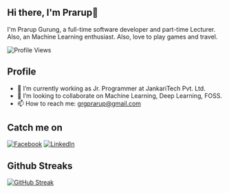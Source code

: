 ## Hi there, I'm Prarup👋
I'm Prarup Gurung, a full-time software developer and part-time Lecturer. Also, an Machine Learning enthusiast. Also, love to play games and travel.

![Profile Views](https://komarev.com/ghpvc/?username=grgprarup&color=blue&style=plastic&label=Profile+Views)
<!--
**grgprarup/grgprarup** is a ✨ _special_ ✨ repository because its `README.md` (this file) appears on your GitHub profile.

Here are some ideas to get you started:

- 🔭 I’m currently working on ...
- 🌱 I’m currently learning ...
- 👯 I’m looking to collaborate on ...
- 🤔 I’m looking for help with ...
- 💬 Ask me about ...
- 📫 How to reach me: ...
- 😄 Pronouns: ...
- ⚡ Fun fact: ...
-->
## Profile
- 🔭 I’m currently working as Jr. Programmer at JankariTech Pvt. Ltd.
- 👯 I’m looking to collaborate on Machine Learning, Deep Learning, FOSS.
- 📫 How to reach me: grgprarup@gmail.com

## Catch me on
[![Facebook](https://img.shields.io/badge/--facebook?label=Facebook&logo=Facebook&style=social)](https://www.facebook.com/DesignGurung)
[![LinkedIn](https://img.shields.io/badge/--linkedin?label=LinkedIn&logo=LinkedIn&style=social)](https://www.linkedin.com/in/prarup-gurung-0a072259/)

## Github Streaks
[![GitHub Streak](https://github-readme-streak-stats.herokuapp.com/?user=grgprarup&theme=dark&fire=red&ring=red&hide_border=true)](https://git.io/streak-stats)
